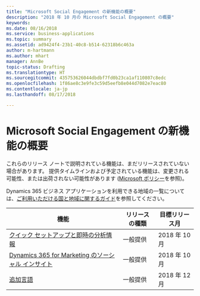 ```yaml
---
title: "Microsoft Social Engagement の新機能の概要"
description: "2018 年 10 月の Microsoft Social Engagement の概要"
keywords: 
ms.date: 08/16/2018
ms.service: business-applications
ms.topic: summary
ms.assetid: ad9424f4-23b1-40c8-b514-62318b6c463a
author: m-hartmann
ms.author: mhart
manager: AnnBe
topic-status: Drafting
ms.translationtype: HT
ms.sourcegitcommit: 435753626044dbdbf7fd0b23ca1af110807c8edc
ms.openlocfilehash: 1f86ae8c3e9fe3c59d5eefb8e044d7082e7eac80
ms.contentlocale: ja-jp
ms.lasthandoff: 08/17/2018

---
```


#  <a name="summary-of-whats-new-in-microsoft-social-engagement"></a>Microsoft Social Engagement の新機能の概要

これらのリリース ノートで説明されている機能は、まだリリースされていない場合があります。 提供タイムラインおよび予定されている機能は、変更される可能性、または出荷されない可能性があります ([Microsoft ポリシー](https://go.microsoft.com/fwlink/p/?linkid=2007332)を参照)。
    
Dynamics 365 ビジネス アプリケーションを利用できる地域の一覧については、[ご利用いただける国と地域に関するガイド](https://aka.ms/dynamics_365_international_availability_deck)を参照してください。

| 機能                                                                                     | リリースの種類 | 目標リリース月 |
|---------------------------------------------------------------------------------------------|--------------|----------------------|
| [クイック セットアップと即時の分析情報](quick-setup.md)                                        | 一般提供           | 2018 年 10 月          |
| [Dynamics 365 for Marketing のソーシャル インサイト](social-insights-dynamics365-marketing.md) | 一般提供           | 2018 年 10 月          |
| [追加言語](additional-languages.md)                                           | 一般提供           | 2018 年 12 月         |

